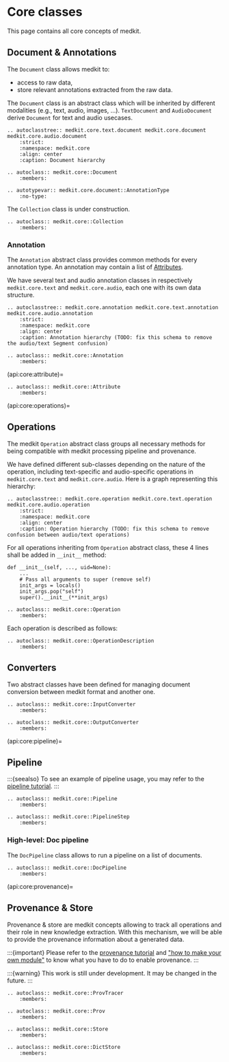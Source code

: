 # Core classes

This page contains all core concepts of medkit.

## Document & Annotations

The `Document` class allows medkit to:
* access to raw data,
* store relevant annotations extracted from the raw data.

The `Document` class is an abstract class which will be inherited by
different modalities (e.g., text, audio, images, ...).
`TextDocument` and `AudioDocument` derive `Document` for text and audio usecases.

```{eval-rst}
.. autoclasstree:: medkit.core.text.document medkit.core.document medkit.core.audio.document
    :strict:
    :namespace: medkit.core
    :align: center
    :caption: Document hierarchy
```

```{eval-rst}
.. autoclass:: medkit.core::Document
    :members:
```

```{eval-rst}
.. autotypevar:: medkit.core.document::AnnotationType
    :no-type:
 ```

The `Collection` class is under construction.

```{eval-rst}
.. autoclass:: medkit.core::Collection
    :members:
```


### Annotation

The `Annotation` abstract class provides common methods for every
annotation type.
An annotation may contain a list of [Attributes](api:core:attribute).

We have several text and audio annotation classes in respectively `medkit.core.text` and `medkit.core.audio`,
each one with its own data structure.

```{eval-rst}
.. autoclasstree:: medkit.core.annotation medkit.core.text.annotation medkit.core.audio.annotation
    :strict:
    :namespace: medkit.core
    :align: center
    :caption: Annotation hierarchy (TODO: fix this schema to remove the audio/text Segment confusion)
```

```{eval-rst}
.. autoclass:: medkit.core::Annotation
    :members:
```

(api:core:attribute)=
```{eval-rst}
.. autoclass:: medkit.core::Attribute
    :members:
```

(api:core:operations)=
## Operations

The medkit `Operation` abstract class groups all necessary methods for
being compatible with medkit processing pipeline and provenance.

We have defined different sub-classes depending on the nature of the operation,
including text-specific and audio-specific operations in `medkit.core.text` and `medkit.core.audio`.
Here is a graph representing this hierarchy:

```{eval-rst}
.. autoclasstree:: medkit.core.operation medkit.core.text.operation medkit.core.audio.operation
    :strict:
    :namespace: medkit.core
    :align: center
    :caption: Operation hierarchy (TODO: fix this schema to remove confusion between audio/text operations)
```

For all operations inheriting from `Operation` abstract class, these 4 lines
shall be added in `__init__` method:
```
def __init__(self, ..., uid=None):
    ...
    # Pass all arguments to super (remove self)
    init_args = locals()
    init_args.pop("self")
    super().__init__(**init_args)
```

```{eval-rst}
.. autoclass:: medkit.core::Operation
    :members:
```

Each operation is described as follows:

```{eval-rst}
.. autoclass:: medkit.core::OperationDescription
    :members:
```

## Converters

Two abstract classes have been defined for managing document conversion
between medkit format and another one.

```{eval-rst}
.. autoclass:: medkit.core::InputConverter
    :members:
```

```{eval-rst}
.. autoclass:: medkit.core::OutputConverter
    :members:
```

(api:core:pipeline)=
## Pipeline

:::{seealso}
To see an example of pipeline usage, you may refer to the [pipeline tutorial](../user_guide/pipeline).
:::

```{eval-rst}
.. autoclass:: medkit.core::Pipeline
    :members:
```

```{eval-rst}
.. autoclass:: medkit.core::PipelineStep
    :members:
```

### High-level: Doc pipeline

The `DocPipeline` class allows to run a pipeline on a list of documents.

```{eval-rst}
.. autoclass:: medkit.core::DocPipeline
    :members:
```

(api:core:provenance)=
## Provenance & Store

Provenance & store are medkit concepts allowing to track all operations and
their role in new knowledge extraction.
With this mechanism, we will be able to provide the provenance information
about a generated data.

:::{important}
Please refer to the [provenance tutorial](../user_guide/provenance) and ["how to make your own
module"](../user_guide/module) to know what you have to do to enable
provenance.
:::

:::{warning}
This work is still under development. It may be changed in the future.
:::

```{eval-rst}
.. autoclass:: medkit.core::ProvTracer
    :members:
```

```{eval-rst}
.. autoclass:: medkit.core::Prov
    :members:
```

```{eval-rst}
.. autoclass:: medkit.core::Store
    :members:
```

```{eval-rst}
.. autoclass:: medkit.core::DictStore
    :members:
```
